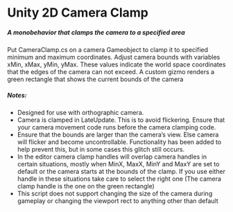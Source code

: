# Unity 2D Camera Clamp
##### A monobehavior that clamps the camera to a specified area

Put CameraClamp.cs on a camera Gameobject to clamp it to specified minimum and maximum coordinates.  Adjust camera bounds with variables xMin, xMax, yMin, yMax.  These values indicate the world space coordinates that the edges of the camera can not exceed. A custom gizmo renders a green rectangle that shows the current bounds of the camera

##### Notes:
* Designed for use with orthographic camera.
* Camera is clamped in LateUpdate. This is to avoid flickering.  Ensure that your camera movement code runs before the camera clamping code. 
* Ensure that the bounds are larger than the camera’s view.  Else camera will flicker and become uncontrollable. Functionality has been added to help prevent this, but in some cases this glitch still occurs.
* In the editor camera clamp handles will overlap camera handles in certain situations, mostly when MinX, MaxX, MinY and MaxY are set to default or the camera starts at the bounds of the clamp. If you use either handle in these situations take care to select the right one (The camera clamp handle is the one on the green rectangle) 
* This script does not support changing the size of the camera during gameplay or changing the viewport rect to anything other than default
